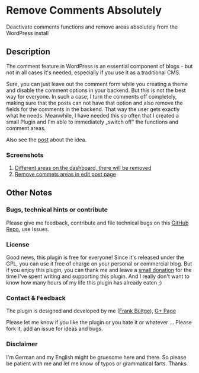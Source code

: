 # Remove Comments Absolutely
Deactivate comments functions and remove areas absolutely from the WordPress install

## Description
The comment feature in WordPress is an essential component of blogs - but not in all cases it's needed, 
especially if you use it as a traditional CMS.

Sure, you can just leave out the comment form while you creating a theme and disable the comment options 
in your backend. But this is not the best way for everyone. In such a case, I turn the comments off completely, 
making sure that the posts can not have that option and also remove the fields for the comments in the backend. 
That way the user gets exactly what he needs. Meanwhile, I have needed this so often that I created a small 
Plugin and I'm able to immediately „switch off“ the functions and comment areas. 

Also see the [post](http://wpengineer.com/2230/removing-comments-absolutely-wordpress/) 
about the idea.

### Screenshots
 1. [Different areas on the dashboard, there will be removed](https://raw.github.com/bueltge/Remove-Comments-Absolutely/master/screenshot-1.png)
 2. [Remove commets areas in edit post page](https://raw.github.com/bueltge/Remove-Comments-Absolutely/master/screenshot-2.png)

## Other Notes
### Bugs, technical hints or contribute
Please give me feedback, contribute and file technical bugs on this 
[GitHub Repo](https://github.com/bueltge/Remove-Comments-Absolutely/issues), use Issues.

### License
Good news, this plugin is free for everyone! Since it's released under the GPL, 
you can use it free of charge on your personal or commercial blog. But if you enjoy this plugin, 
you can thank me and leave a 
[small donation](https://www.paypal.com/cgi-bin/webscr?cmd=_s-xclick&hosted_button_id=6069955 "Paypal Donate link") 
for the time I've spent writing and supporting this plugin. 
And I really don't want to know how many hours of my life this plugin has already eaten ;)

### Contact & Feedback
The plugin is designed and developed by me ([Frank Bültge](http://bueltge.de)), [G+ Page](https://plus.google.com/111291152590065605567/about?rel=author)

Please let me know if you like the plugin or you hate it or whatever ... 
Please fork it, add an issue for ideas and bugs.

### Disclaimer
I'm German and my English might be gruesome here and there. 
So please be patient with me and let me know of typos or grammatical farts. Thanks
